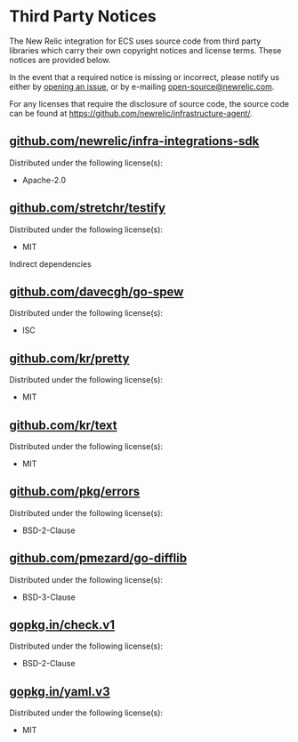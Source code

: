 # Third Party Notices

The New Relic integration for ECS uses source code from third party libraries which carry
their own copyright notices and license terms. These notices are provided
below.

In the event that a required notice is missing or incorrect, please notify us
either by [opening an issue](https://github.com/newrelic/nri-ecs/issues/new),
or by e-mailing [open-source@newrelic.com](mailto:open-source@newrelic.com).

For any licenses that require the disclosure of source code, the source code
can be found at https://github.com/newrelic/infrastructure-agent/.




## [github.com/newrelic/infra-integrations-sdk](https://github.com/newrelic/infra-integrations-sdk)

Distributed under the following license(s):

* Apache-2.0



## [github.com/stretchr/testify](https://github.com/stretchr/testify)

Distributed under the following license(s):

* MIT





Indirect dependencies



## [github.com/davecgh/go-spew](https://github.com/davecgh/go-spew)

Distributed under the following license(s):

* ISC



## [github.com/kr/pretty](https://github.com/kr/pretty)

Distributed under the following license(s):

* MIT



## [github.com/kr/text](https://github.com/kr/text)

Distributed under the following license(s):

* MIT



## [github.com/pkg/errors](https://github.com/pkg/errors)

Distributed under the following license(s):

* BSD-2-Clause



## [github.com/pmezard/go-difflib](https://github.com/pmezard/go-difflib)

Distributed under the following license(s):

* BSD-3-Clause



## [gopkg.in/check.v1](https://gopkg.in/check.v1)

Distributed under the following license(s):

* BSD-2-Clause



## [gopkg.in/yaml.v3](https://gopkg.in/yaml.v3)

Distributed under the following license(s):

* MIT



